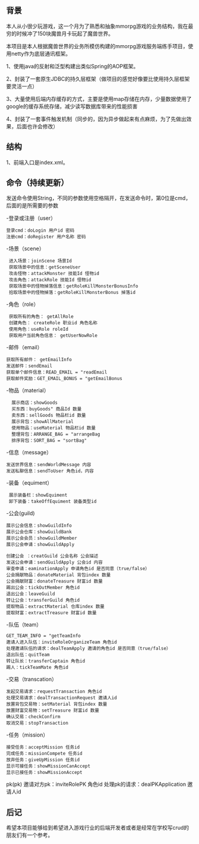 ## 背景
本人从小很少玩游戏，这一个月为了熟悉和抽象mmorpg游戏的业务结构，我在最穷的时候冲了150块魔兽月卡玩起了魔兽世界。

本项目是本人根据魔兽世界的业务所模仿构建的mmorpg游戏服务端练手项目，使用netty作为底层通讯框架。

1、使用java的反射和泛型构建出类似Spring的AOP框架。

2、封装了一套原生JDBC的持久层框架（做项目的感觉好像要比使用持久层框架要灵活一点）

3、大量使用后端内存缓存的方式，主要是使用map存储在内存，少量数据使用了google的缓存系统存储，减少读写数据库带来的性能损害

4、封装了一套事件触发机制（同步的，因为异步做起来有点麻烦，为了先做出效果，后面也许会修改）

## 结构
1、前端入口是index.xml。

## 命令（持续更新）
发送命令使用String，不同的参数使用空格隔开，在发送命令时，第0位是cmd，后面的是所需要的参数

-登录或注册（user）

	登录cmd：doLogin 用户id 密码 
	注册cmd：doRegister 用户名称 密码 

-场景（scene）

	 进入场景：joinScene 场景Id
	 获取场景中的信息：getSceneUser
	 攻击怪物：attackMonster 技能Id 怪物id
	 攻击角色：attackRole 技能Id 怪物id
	 获取场景中的怪物掉落信息：getRoleKillMonsterBonusInfo
	 拾取场景中的怪物掉落：getRoleKillMonsterBonus 掉落id
	 
-角色（role）

	 获取所有的角色： getAllRole
	 创建角色： createRole 职业id 角色名称
	 使用角色：useRole roleId
	 获取用户当前角色信息： getUserNowRole
	 
-邮件（email） 

	获取所有邮件： getEmailInfo
	发送邮件：sendEmail 
	获取单个邮件信息：READ_EMAIL = "readEmail
	获取邮件奖励：GET_EMAIL_BONUS = "getEmailBonus

-物品（material）

	  展示商店：showGoods
	  买东西：buyGoods" 商品Id 数量
	  卖东西：sellGoods 物品栏id 数量
	  展示背包：showAllMaterial
	  使用物品：useMaterial 物品栏id 数量
	  整理背包：ARRANGE_BAG = "arrangeBag
	  排序背包：SORT_BAG = "sortBag"

-信息（message）

	发送世界信息：sendWorldMessage 内容
	发送私聊信息：sendToUser 角色id，内容
	  
-装备（equiment）

	 展示装备栏：showEquiment
	 卸下装备：takeOffEquiment 装备类型id
	 
-公会(guild) 

	展示公会信息：showGuildInfo
	展示公会仓库：showGuildBank 
	展示公会会员：showGuildMember 
	展示公会申请：showGuildApply 

	创建公会 ：creatGuild 公会名称 公会描述
	发送公会申请：sendGuildApply 公会id 内容
	审查申请：eaminationApply 申请角色id 是否同意（true/false）
	公会捐献物品：donateMaterial 背包index 数量
	公会捐献财富：donateTreasure 财富id 数量
	踢出公会：tickOutMember 角色id
	退出公会：leaveGuild 
	转让公会：transferGuild 角色id
	提取物品：extractMaterial 仓库index 数量
	提取财富：extractTreasure 财富id 数量

-队伍（team）

	GET_TEAM_INFO = "getTeamInfo 
	邀请人进入队伍：inviteRoleOrganizeTeam 角色id
	处理邀请队伍的请求：dealTeamApply 邀请的角色id 是否同意（true/false）
	退出队伍：quitTeam 
	转让队长：transferCaptain 角色id
	踢人：tickTeamMate 角色id
	
-交易（transcation）

	发起交易请求：requestTransaction 角色id
	处理交易请求：dealTransactionRequest 邀请人id
	放置背包交易物：setMaterial 背包index 数量
	放置财富交易物：setTreasure 财富id 数量
	确认交易：checkConfirm 
	取消交易：stopTransaction 
	
-任务（mission）

	接受任务：acceptMission 任务id
	完成任务：missionCompete 任务id
	放弃任务：giveUpMission 任务id
	显示可接任务：showMissionCanAccept 
	显示已接任务：showMissionAccept 

pk(pk)
	邀请对方pk：inviteRolePK 角色id
	处理pk的请求：dealPKApplication 邀请人id

## 后记
希望本项目能够给到希望进入游戏行业的后端开发者或者是经常在学校写crud的朋友们有一个参考。
